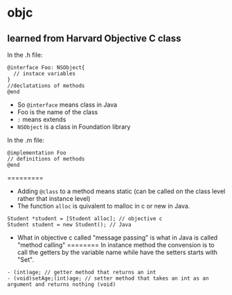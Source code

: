 # objc

## learned from Harvard Objective C class

In the .h file:
```
@interface Foo: NSObject{
  // instace variables
}
//declatations of methods
@end
```
* So `@interface` means class in Java
* Foo is the name of the class
* `:` means extends
* `NSObject` is a class in Foundation library

In the .m file:
```
@implementation Foo
// definitions of methods
@end
```
=========
* Adding `@class` to a method means static (can be called on the class level rather that instance level)
* The function `alloc` is quivalent to malloc in c or new in Java. 
```
Student *student = [Student alloc]; // objective c
Student student = new Student(); // Java
```
* What in objective c called "message passing" is what in Java is called "method calling"
========
In instance method the convension is to call the getters by the variable name while have the setters starts with "Set".
```
- (int)age; // getter method that returns an int
- (void)setAge;(int)age; // setter method that takes an int as an argument and returns nothing (void) 
```

